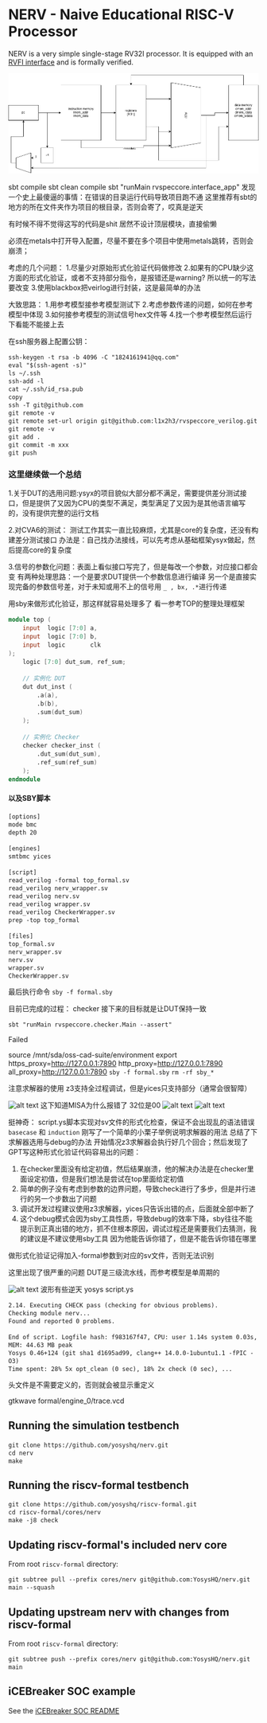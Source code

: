NERV - Naive Educational RISC-V Processor
=========================================

NERV is a very simple single-stage RV32I processor. 
It is equipped with an [RVFI interface](https://github.com/yosyshq/riscv-formal/blob/master/docs/rvfi.md) and is formally verified.

![system diagram](NERV.png)


sbt compile
sbt clean compile
sbt "runMain rvspeccore.interface_app"
发现一个史上最傻逼的事情：在错误的目录运行代码导致项目跑不通
这里推荐有sbt的地方的所在文件夹作为项目的根目录，否则会寄了，哎真是逆天

有时候不得不觉得这写的代码是shit
居然不设计顶层模块，直接偷懒

必须在metals中打开导入配置，尽量不要在多个项目中使用metals跳转，否则会崩溃；


考虑的几个问题：
1.尽量少对原始形式化验证代码做修改
2.如果有的CPU缺少这方面的形式化验证，或者不支持部分指令，是报错还是warning? 所以统一的写法要改变
3.使用blackbox把veirlog进行封装，这是最简单的办法

大致思路：
1.用参考模型接参考模型测试下
2.考虑参数传递的问题，如何在参考模型中体现
3.如何接参考模型的测试信号hex文件等
4.找一个参考模型然后运行下看能不能接上去


在ssh服务器上配置公钥：
```shell
ssh-keygen -t rsa -b 4096 -C "1824161941@qq.com"
eval "$(ssh-agent -s)"
ls ~/.ssh
ssh-add -l
cat ~/.ssh/id_rsa.pub
copy
ssh -T git@github.com
git remote -v
git remote set-url origin git@github.com:l1x2h3/rvspeccore_verilog.git
git remote -v
git add .
git commit -m xxx
git push
```

### 这里继续做一个总结

1.关于DUT的选用问题:ysyx的项目貌似大部分都不满足，需要提供差分测试接口，但是提供了又因为CPU的类型不满足，类型满足了又因为是其他语言编写的，没有提供完整的运行文档

2.对CVA6的测试：
测试工作其实一直比较麻烦，尤其是core的复杂度，还没有构建差分测试接口
办法是：自己找办法接线，可以先考虑从基础框架ysyx做起，然后提高core的复杂度

3.信号的参数化问题：表面上看似接口写完了，但是每改一个参数，对应接口都会变
有两种处理思路：一个是要求DUT提供一个参数信息进行编译
另一个是直接实现完备的参数信号差，对于未知或用不上的信号用 ` _ , bx, .* `进行传递


用sby来做形式化验证，那这样就容易处理多了
看一参考TOP的整理处理框架
```verilog
module top (
    input  logic [7:0] a,
    input  logic [7:0] b,
    input  logic       clk
);
    logic [7:0] dut_sum, ref_sum;

    // 实例化 DUT
    dut dut_inst (
        .a(a),
        .b(b),
        .sum(dut_sum)
    );

    // 实例化 Checker
    checker checker_inst (
        .dut_sum(dut_sum),
        .ref_sum(ref_sum)
    );
endmodule
```

#### 以及SBY脚本

```shell
[options]
mode bmc
depth 20

[engines]
smtbmc yices

[script]
read_verilog -formal top_formal.sv
read_verilog nerv_wrapper.sv
read_verilog nerv.sv
read_verilog wrapper.sv
read_verilog CheckerWrapper.sv
prep -top top_formal

[files]
top_formal.sv
nerv_wrapper.sv
nerv.sv
wrapper.sv
CheckerWrapper.sv
```

最后执行命令
`sby -f formal.sby`

目前已完成的过程：
checker
接下来的目标就是让DUT保持一致

```shell
sbt "runMain rvspeccore.checker.Main --assert"
```
Failed


source /mnt/sda/oss-cad-suite/environment
export https_proxy=http://127.0.0.1:7890 http_proxy=http://127.0.0.1:7890 all_proxy=http://127.0.0.1:7890
```sby -f formal.sby```
`rm -rf sby_*`

注意求解器的使用
z3支持全过程调试，但是yices只支持部分（通常会很智障）

![alt text](image-1.png)
这下知道MISA为什么报错了
32位是00
![alt text](image-2.png)
![alt text](image-3.png)

挺神奇：
script.ys脚本实现对sv文件的形式化检查，保证不会出现乱的语法错误
`basecase` 和 `induction`
刚写了一个简单的小栗子举例说明求解器的用法
总结了下求解器选用与debug的办法
开始情况z3求解器会执行好几个回合；然后发现了GPT写这种形式化验证代码容易出的问题：
1. 在checker里面没有给定初值，然后结果崩溃，他的解决办法是在checker里面设定初值，但是我们想法是尝试在top里面给定初值
2. 简单的例子没有考虑到参数的边界问题，导致check进行了多步，但是并行进行的另一个步数出了问题
3. 调试开发过程建议使用z3求解器，yices只告诉出错的点，后面就全部中断了
4. 这个debug模式会因为sby工具性质，导致debug的效率下降，sby往往不能提示到正真出错的地方，抓不住根本原因，调试过程还是需要我们去猜测，我的建议是不建议使用sby工具
因为他能告诉你错了，但是不能告诉你错在哪里


做形式化验证记得加入-formal参数到对应的sv文件，否则无法识别


这里出现了很严重的问题
DUT是三级流水线，而参考模型是单周期的


![alt text](image.png)
波形有些逆天
yosys script.ys
```shell
2.14. Executing CHECK pass (checking for obvious problems).
Checking module nerv...
Found and reported 0 problems.

End of script. Logfile hash: f983167f47, CPU: user 1.14s system 0.03s, MEM: 44.63 MB peak
Yosys 0.46+124 (git sha1 d1695ad99, clang++ 14.0.0-1ubuntu1.1 -fPIC -O3)
Time spent: 28% 5x opt_clean (0 sec), 18% 2x check (0 sec), ...
```

头文件是不需要定义的，否则就会被显示重定义


gtkwave formal/engine_0/trace.vcd

Running the simulation testbench
--------------------------------

```
git clone https://github.com/yosyshq/nerv.git
cd nerv
make
```


Running the riscv-formal testbench
----------------------------------

```
git clone https://github.com/yosyshq/riscv-formal.git
cd riscv-formal/cores/nerv
make -j8 check
```

Updating riscv-formal's included nerv core
------------------------------------------

From root `riscv-formal` directory:

```
git subtree pull --prefix cores/nerv git@github.com:YosysHQ/nerv.git main --squash
```

Updating upstream nerv with changes from riscv-formal
-----------------------------------------------------

From root `riscv-formal` directory:

```
git subtree push --prefix cores/nerv git@github.com:YosysHQ/nerv.git main
```

iCEBreaker SOC example
----------------------

See the [iCEBreaker SOC README](examples/icebreaker/README.md)

